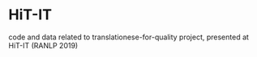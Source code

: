 # HiT-IT
code and data related to translationese-for-quality project, presented at HiT-IT (RANLP 2019)
